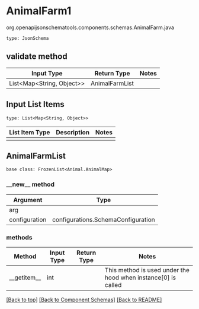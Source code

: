 # AnimalFarm1
org.openapijsonschematools.components.schemas.AnimalFarm.java
```
type: JsonSchema
```

## validate method
| Input Type | Return Type | Notes |
| ---------- | ----------- | ----- |
| List<Map<String, Object>> | AnimalFarmList | |

## Input List Items
```
type: List<Map<String, Object>>
```
List Item Type | Description | Notes
-------------------- | ------------- | -------------
 |  |

## AnimalFarmList
```
base class: FrozenList<Animal.AnimalMap>
```
### &lowbar;&lowbar;new&lowbar;&lowbar; method
Argument | Type
-------- | ------
arg      | 
configuration | configurations.SchemaConfiguration

### methods
Method | Input Type | Return Type | Notes
------ | ---------- | ----------- | ------
&lowbar;&lowbar;getitem&lowbar;&lowbar; | int |  | This method is used under the hood when instance[0] is called

[[Back to top]](#top) [[Back to Component Schemas]](../../../README.md#Component-Schemas) [[Back to README]](../../../README.md)
